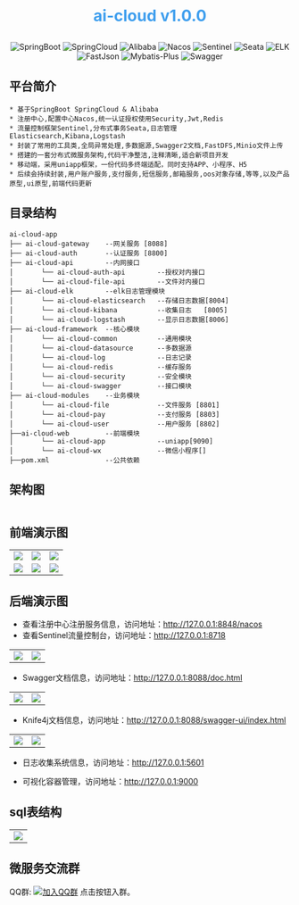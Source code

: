 <h1 align="center" style="margin: 30px 0 30px; font-weight: bold;color:#409fee;">ai-cloud v1.0.0</h1>
<p align="center">
    <img src="https://img.shields.io/badge/SpringBoot-2.7.1 -blue.svg" alt="SpringBoot">
    <img src="https://img.shields.io/badge/SpringCloud-2021.0.3 -blue.svg" alt="SpringCloud">
    <img src="https://img.shields.io/badge/Alibaba-2021.0.1.0 -blue.svg" alt="Alibaba">
    <img src="https://img.shields.io/badge/Nacos-2.1.0 -blue.svg" alt="Nacos">
    <img src="https://img.shields.io/badge/Sentinel-1.8.4 -blue.svg" alt="Sentinel">
    <img src="https://img.shields.io/badge/Seata-1.5.1 -blue.svg" alt="Seata">
    <img src="https://img.shields.io/badge/ELK-8.2.0 -blue.svg" alt="ELK">
    <img src="https://img.shields.io/badge/FastJson-2.0.4 -blue.svg" alt="FastJson">
    <img src="https://img.shields.io/badge/MybatisPlus-3.5.1 -blue.svg" alt="Mybatis-Plus">
    <img src="https://img.shields.io/badge/Swagger-3.0.0 -blue.svg" alt="Swagger">
</p>

## 平台简介

~~~
* 基于SpringBoot SpringCloud & Alibaba
* 注册中心,配置中心Nacos,统一认证授权使用Security,Jwt,Redis
* 流量控制框架Sentinel,分布式事务Seata,日志管理Elasticsearch,Kibana,Logstash
* 封装了常用的工具类,全局异常处理,多数据源,Swagger2文档,FastDFS,Minio文件上传
* 搭建的一套分布式微服务架构,代码干净整洁,注释清晰,适合新项目开发
* 移动端，采用uniapp框架，一份代码多终端适配，同时支持APP、小程序、H5
* 后续会持续封装,用户账户服务,支付服务,短信服务,邮箱服务,oos对象存储,等等,以及产品原型,ui原型,前端代码更新
~~~

## 目录结构

~~~
ai-cloud-app
├── ai-cloud-gateway    --网关服务 [8088]
├── ai-cloud-auth       --认证服务 [8800]
├── ai-cloud-api        --内网接口
│       └── ai-cloud-auth-api        --授权对内接口
│       └── ai-cloud-file-api        --文件对内接口
├── ai-cloud-elk        --elk日志管理模块
│       └── ai-cloud-elasticsearch   --存储日志数据[8004]
│       └── ai-cloud-kibana          --收集日志   [8005]
│       └── ai-cloud-logstash        --显示日志数据[8006]
├── ai-cloud-framework  --核心模块
│       └── ai-cloud-common          --通用模块
│       └── ai-cloud-datasource      --多数据源
│       └── ai-cloud-log             --日志记录
│       └── ai-cloud-redis           --缓存服务
│       └── ai-cloud-security        --安全模块
│       └── ai-cloud-swagger         --接口模块
├── ai-cloud-modules    --业务模块
│       └── ai-cloud-file            --文件服务 [8801]
│       └── ai-cloud-pay             --支付服务 [8803]
│       └── ai-cloud-user            --用户服务 [8802]
├──ai-cloud-web         --前端模块
│       └── ai-cloud-app             --uniapp[9090]
│       └── ai-cloud-wx              --微信小程序[]
├──pom.xml              --公共依赖
~~~

## 架构图

<img src=""/>

## 前端演示图
<table>
    <tr>
        <td><img src="https://lawcontract.oss-cn-beijing.aliyuncs.com/s83j4761d6pnndkkxyvn.png"/></td>
        <td><img src="https://lawcontract.oss-cn-beijing.aliyuncs.com/zv02c8pr5tr89bgtagwr.png"/></td>
        <td><img src="https://lawcontract.oss-cn-beijing.aliyuncs.com/l4zmbe54dl740m1me5rh.png"/></td>
    </tr>
    <tr>
        <td><img src="https://lawcontract.oss-cn-beijing.aliyuncs.com/i4jy6q7h3cvlhim0d2dx.png"/></td>
        <td><img src="https://lawcontract.oss-cn-beijing.aliyuncs.com/hmd7jcehvibpyimfrdwe.png"/></td>
        <td><img src="https://lawcontract.oss-cn-beijing.aliyuncs.com/ivnfsatbz4oz3qcj7l8e.png"/></td>
    </tr>
</table>

## 后端演示图

- 查看注册中心注册服务信息，访问地址：http://127.0.0.1:8848/nacos
- 查看Sentinel流量控制台，访问地址：http://127.0.0.1:8718

<table>
    <tr>
        <td><img src="https://lawcontract.oss-cn-beijing.aliyuncs.com/6lsbt9q4xfrh8yb1q3kx.png"/></td>
        <td><img src="https://lawcontract.oss-cn-beijing.aliyuncs.com/ic4v04rky5ut637jfkdq.png"/></td>
    </tr>
</table>

- Swagger文档信息，访问地址：http://127.0.0.1:8088/doc.html

<table>
    <tr>
        <td><img src="https://lawcontract.oss-cn-beijing.aliyuncs.com/pbx0raxv26uvpzrr5bvz.png"/></td>
        <td><img src="https://lawcontract.oss-cn-beijing.aliyuncs.com/48n5t00klhs7bv45hday.png"/></td>
    </tr>
</table>

- Knife4j文档信息，访问地址：http://127.0.0.1:8088/swagger-ui/index.html

<table>
    <tr>
        <td><img src="https://lawcontract.oss-cn-beijing.aliyuncs.com/r5kyqx7oxcems1ot7yd9.png"/></td>
        <td><img src="https://lawcontract.oss-cn-beijing.aliyuncs.com/d6oj7laecwopr17ne8dn.png"/></td>
    </tr>
</table>

- 日志收集系统信息，访问地址：http://127.0.0.1:5601

- 可视化容器管理，访问地址：http://127.0.0.1:9000

## sql表结构

<table>
    <tr>
        <td><img src="https://lawcontract.oss-cn-beijing.aliyuncs.com/1jcfml1vgwy48q679yeh.png"/></td>
    </tr>
</table>

## 微服务交流群

QQ群: [![加入QQ群](https://img.shields.io/badge/679033812-blue.svg)](https://jq.qq.com/?_wv=1027&k=eW62TFzU) 点击按钮入群。

